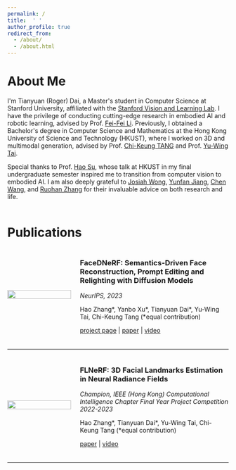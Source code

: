 ```yaml
---
permalink: /
title:  ' '
author_profile: true
redirect_from: 
  - /about/
  - /about.html
---
```


# About Me<br />

I'm Tianyuan (Roger) Dai, a Master's student in Computer Science at Stanford University, affiliated with the [Stanford Vision and Learning Lab](https://svl.stanford.edu/). I have the privilege of conducting cutting-edge research in embodied AI and robotic learning, advised by Prof. [Fei-Fei Li](https://engineering.stanford.edu/people/fei-fei-li). Previously, I obtained a Bachelor's degree in Computer Science and Mathematics at the Hong Kong University of Science and Technology (HKUST), where I worked on 3D and multimodal generation, advised by Prof. [Chi-Keung TANG](https://cse.hkust.edu.hk/admin/people/faculty/profile/cktang) and Prof. [Yu-Wing Tai](https://yuwingtai.github.io/). 

Special thanks to Prof. [Hao Su](https://cseweb.ucsd.edu/~haosu/), whose talk at HKUST in my final undergraduate semester inspired me to transition from computer vision to embodied AI. I am also deeply grateful to [Josiah Wong](https://jdw.ong/), [Yunfan Jiang](https://yunfanj.com/), [Chen Wang](https://www.chenwangjeremy.net/), and [Ruohan Zhang](https://ai.stanford.edu/~zharu/) for their invaluable advice on both research and life.<br /><br />

# Publications

<div style="display: flex; align-items: center; margin-bottom: 20px;">
  <div style="width: 30%; margin-right: 20px;">
    <img src="/images/Cover-FaceDNeRF.gif" style="width: 100%;">
  </div>
  <div style="width: 70%;">
    <h3>FaceDNeRF: Semantics-Driven Face Reconstruction, Prompt Editing and Relighting with Diffusion Models</h3>
    <p><em>NeurIPS, 2023</em></p>
    <p>Hao Zhang*, Yanbo Xu*, Tianyuan Dai*, Yu-Wing Tai, Chi-Keung Tang (*equal contribution)</p>
    <p><a href="https://github.com/BillyXYB/FaceDNeRF">project page</a> | <a href="https://arxiv.org/abs/2306.00783">paper</a> | <a href="https://youtu.be/paxqlzW7z1Q">video</a></p>
  </div>
</div>

---

<div style="display: flex; align-items: center; margin-bottom: 20px;">
  <div style="width: 30%; margin-right: 20px;">
    <img src="/images/Cover-FLNeRF.gif" style="width: 100%;">
  </div>
  <div style="width: 70%;">
    <h3>FLNeRF: 3D Facial Landmarks Estimation in Neural Radiance Fields</h3>
    <p><em>Champion, IEEE (Hong Kong) Computational Intelligence Chapter Final Year Project Competition 2022-2023</em></p>
    <p>Hao Zhang*, Tianyuan Dai*, Yu-Wing Tai, Chi-Keung Tang (*equal contribution)</p>
    <p><a href="https://arxiv.org/abs/2211.11202">paper</a> | <a href="https://github.com/ZHANG1023/FLNeRF">video</a></p>
  </div>
</div>

---
